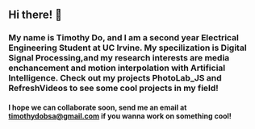 ## Hi there! 👋

### My name is Timothy Do, and I am a second year Electrical Engineering Student at UC Irvine. My specilization is Digital Signal Processing,and my research interests are media enchancement and motion interpolation with Artificial Intelligence. Check out my projects PhotoLab_JS and RefreshVideos to see some cool projects in my field!

#### I hope we can collaborate soon, send me an email at timothydobsa@gmail.com if you wanna work on something cool!


<!--
**dotimothy/dotimothy** is a ✨ _special_ ✨ repository because its `README.md` (this file) appears on your GitHub profile.
